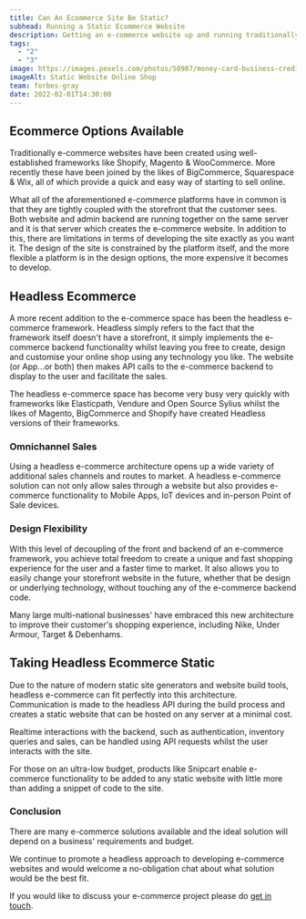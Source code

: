 ```yaml
---
title: Can An Ecommerce Site Be Static?
subhead: Running a Static Ecommerce Website
description: Getting an e-commerce website up and running traditionally required a monolithic e-commerce framework, but there are other options available.
tags:
  - "2"
  - "3"
image: https://images.pexels.com/photos/50987/money-card-business-credit-card-50987.jpeg?auto=compress&cs=tinysrgb&dpr=2&h=750&w=1260
imageAlt: Static Website Online Shop
team: forbes-gray
date: 2022-02-01T14:30:00
---
```


## Ecommerce Options Available

Traditionally e-commerce websites have been created using well-established frameworks
like Shopify, Magento & WooCommerce. More recently these have been joined by the likes of
BigCommerce, Squarespace & Wix, all of which provide a quick and easy way of starting
to sell online.

What all of the aforementioned e-commerce platforms have in common is that they are
tightly coupled with the storefront that the customer sees. Both website and admin
backend are running together on the same server and it is that server which creates
the e-commerce website. In addition to this, there are limitations in terms of
developing the site exactly as you want it. The design of the site is constrained
by the platform itself, and the more flexible a platform is in the design options,
the more expensive it becomes to develop.

## Headless Ecommerce

A more recent addition to the e-commerce space has been the headless e-commerce
framework. Headless simply refers to the fact that the framework itself doesn't
have a storefront, it simply implements the e-commerce backend functionality whilst
leaving you free to create, design and customise your online shop using any
technology you like. The website (or App...or both) then makes API calls to the e-commerce backend
to display to the user and facilitate the sales.

The headless e-commerce space has become very busy very quickly with frameworks
like Elasticpath, Vendure and Open Source Sylius whilst the likes of Magento, BigCommerce
and Shopify have created Headless versions of their frameworks.

### Omnichannel Sales

Using a headless e-commerce architecture opens up a wide variety of additional
sales channels and routes to market. A headless e-commerce solution can not only
allow sales through a website but also provides e-commerce functionality to
Mobile Apps, IoT devices and in-person Point of Sale devices.

### Design Flexibility

With this level of decoupling of the front and backend of an e-commerce framework,
you achieve total freedom to create a unique and fast shopping experience for the user and
a faster time to market. It also allows you to easily change your storefront website
in the future, whether that be design or underlying technology, without touching
any of the e-commerce backend code.

Many large multi-national businesses' have embraced this new architecture
to improve their customer's shopping experience, including Nike, Under Armour,
Target & Debenhams.

## Taking Headless Ecommerce Static

Due to the nature of modern static site generators and website build tools,
headless e-commerce can fit perfectly into this architecture. Communication is
made to the headless API during the build process and creates a static website
that can be hosted on any server at a minimal cost.

Realtime interactions with the backend, such as authentication, inventory
queries and sales, can be handled using API requests whilst the user interacts
with the site.

For those on an ultra-low budget, products like Snipcart enable e-commerce functionality
to be added to any static website with little more than adding a snippet of code to
the site.

### Conclusion

There are many e-commerce solutions available and the ideal solution will depend on a business' requirements
and budget.

We continue to promote a headless approach to developing e-commerce websites and
would welcome a no-obligation chat about what solution would be the best fit.

If you would like to discuss your e-commerce project please do [get in touch](/contact/).
